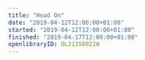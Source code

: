 ```yaml
---
title: "Head On"
date: "2019-04-12T12:00:00+01:00"
started: "2019-04-12T12:00:00+01:00"
finished: "2019-04-17T12:00:00+01:00"
openlibraryID: OL21358021W
---
```

